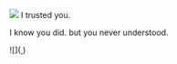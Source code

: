 ![]([image](https://x.com/i/status/1824528804519481394))
I trusted you.

I know you did. but you never understood.

![]([ ](https://x.com/Generationloss1/status/1830322268163162183/photo/1))
